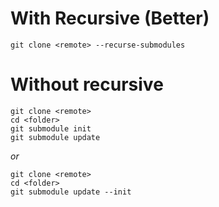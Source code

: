 # With Recursive (Better)
```
git clone <remote> --recurse-submodules
```

# Without recursive
```
git clone <remote> 
cd <folder>
git submodule init
git submodule update
```

_or_

```
git clone <remote>
cd <folder>
git submodule update --init
```

